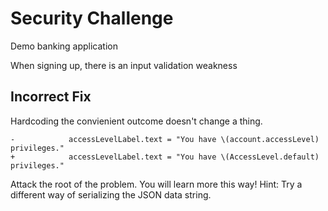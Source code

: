 # Security Challenge

Demo banking application

When signing up, there is an input validation weakness

## Incorrect Fix

Hardcoding the convienient outcome doesn't change a thing.

```    
-            accessLevelLabel.text = "You have \(account.accessLevel) privileges."
+            accessLevelLabel.text = "You have \(AccessLevel.default) privileges."
```

Attack the root of the problem. You will learn more this way!
Hint: Try a different way of serializing the JSON data string.
